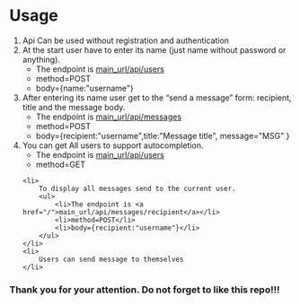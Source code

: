 <h1>  Usage  </h1>

<ol>
    <li>
      Api  Can be used without registration and authentication
    </li>
    <li>
        At the start user have to enter its name (just name without password or anything). 
        <ul>
            <li>The endpoint is <a href="/">main_url/api/users</a></li>
            <li>method=POST</li>
            <li>body={name:"username"}</li>
        </ul>
    </li>
    <li>
        After entering its name user get to the “send a message” form: recipient, title and the message body.
        <ul>
            <li>The endpoint is <a href="/">main_url/api/messages</a></li>
            <li>method=POST</li>
            <li>body={recipient:"username",title:"Message title", message="MSG" }</li>
        </ul>
    </li>
    <li>
        You can get All users to support autocompletion.
        <ul>
            <li>The endpoint is <a href="/">main_url/api/users</a></li>
            <li>method=GET</li>
        </ul>
    </li>

    <li>
        To display all messages send to the current user.
        <ul>
            <li>The endpoint is <a href="/">main_url/api/messages/recipient</a></li>
            <li>method=POST</li>
            <li>body={recipient:"username"}</li>
        </ul>
    </li>
    <li>
        Users can send message to themselves
    </li>

</ol>

<h3>Thank you for your attention. Do not forget to like this repo!!!</h3>
